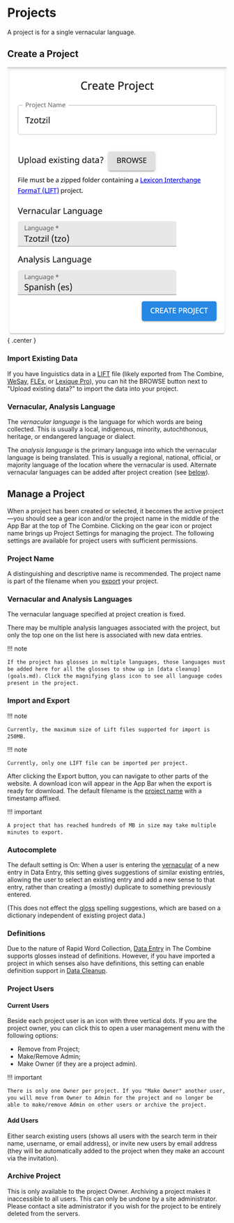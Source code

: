 # Projects

A project is for a single vernacular language.

## Create a Project

![Create Project - Yiddish](images/projectCreateTzotzil.png){ .center }

### Import Existing Data

If you have linguistics data in a [LIFT](https://software.sil.org/lifttools) file (likely exported from The Combine,
[WeSay](https://software.sil.org/wesay), [FLEx](https://software.sil.org/fieldworks), or
[Lexique Pro](software.sil.org/lexiquepro)), you can hit the BROWSE button next to "Upload existing data?" to import the
data into your project.

### Vernacular, Analysis Language

The _vernacular language_ is the language for which words are being collected. This is usually a local, indigenous,
minority, autochthonous, heritage, or endangered language or dialect.

The _analysis language_ is the primary language into which the vernacular language is being translated. This is usually
a regional, national, official, or majority language of the location where the vernacular is used. Alternate vernacular
languages can be added after project creation (see [below](#vernacular-and-analysis-languages)).

## Manage a Project

When a project has been created or selected, it becomes the active project—you should see a gear icon and/or the project
name in the middle of the App Bar at the top of The Combine. Clicking on the gear icon or project name brings up Project
Settings for managing the project. The following settings are available for project users with sufficient permissions.

### Project Name

A distinguishing and descriptive name is recommended. The project name is part of the filename when you
[export](#import-and-export) your project.

### Vernacular and Analysis Languages

The vernacular language specified at project creation is fixed.

There may be multiple analysis languages associated with the project, but only the top one on the list here is
associated with new data entries.

!!! note

    If the project has glosses in multiple languages, those languages must be added here for all the glosses to show up in [data cleanup](goals.md). Click the magnifying glass icon to see all language codes present in the project.

### Import and Export

!!! note

    Currently, the maximum size of Lift files supported for import is 250MB.

!!! note

    Currently, only one LIFT file can be imported per project.

After clicking the Export button, you can navigate to other parts of the website. A download icon will appear in the App
Bar when the export is ready for download. The default filename is the [project name](#project-name) with a timestamp
affixed.

!!! important

    A project that has reached hundreds of MB in size may take multiple minutes to export.

### Autocomplete

The default setting is On: When a user is entering the [vernacular](dataEntry.md#vernacular) of a new entry in Data
Entry, this setting gives suggestions of similar existing entries, allowing the user to select an existing entry and add
a new sense to that entry, rather than creating a (mostly) duplicate to something previously entered.

(This does not effect the [gloss](dataEntry.md#gloss) spelling suggestions, which are based on a dictionary independent
of existing project data.)

### Definitions

Due to the nature of Rapid Word Collection, [Data Entry](dataEntry.md) in The Combine supports glosses instead of
definitions. However, if you have imported a project in which senses also have definitions, this setting can enable
definition support in [Data Cleanup](goals.md).

### Project Users

#### Current Users

Beside each project user is an icon with three vertical dots. If you are the project owner, you can click this to open a
user management menu with the following options:

- Remove from Project;
- Make/Remove Admin;
- Make Owner (if they are a project admin).

!!! important

    There is only one Owner per project. If you "Make Owner" another user, you will move from Owner to Admin for the project and no longer be able to make/remove Admin on other users or archive the project.

#### Add Users

Either search existing users (shows all users with the search term in their name, username, or email address), or invite
new users by email address (they will be automatically added to the project when they make an account via the
invitation).

### Archive Project

This is only available to the project Owner. Archiving a project makes it inaccessible to all users. This can only be
undone by a site administrator. Please contact a site administrator if you wish for the project to be entirely deleted
from the servers.
